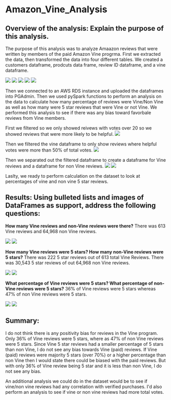 # Amazon_Vine_Analysis

## Overview of the analysis: Explain the purpose of this analysis.

The purpose of this analysis was to analyze Amaazon reviews that were written by members of the paid Amazon Vine progrma. First we extracted the data, then transformed the data into four different tables. We created a customers dataframe, prodcuts data frame, review ID dataframe, and a vine dataframe. 

![](create_dataframe.PNG)
![](customer_dataframe.PNG)
![](products_dataframe.PNG)
![](review_dataframe.PNG)
![](vine_dataframe.PNG)

Then we connected to an AWS RDS instance and uploaded the dataframes into PGAdmin. Then we used pySpark functions to perform an analysis on the data to calculate how many percentage of reviews were Vine/Non Vine as well as how many were 5 star reviews that were Vine or not Vine. We performed this analysis to see if there was any bias toward favorbale reviews from Vine members.

First we filtered so we only showed reivews with votes over 20 so we showed reviews that were more likely to be helpful. 
![](vine_votes.PNG)

Then we filtered the vine dataframe to only show reviews where helpful votes were more than 50% of total votes. 
![](vine_votes.PNG)

Then we separated out the filtered dataframe to create a dataframe for Vine reviews and a dataframe for non Vine reviews.
![](vine_yes.PNG)
![](vine_no.PNG)

Laslty, we ready to perform calculation on the dataset to look at percentages of vine and non vine 5 star reviews. 


## Results: Using bulleted lists and images of DataFrames as support, address the following questions:

**How many Vine reviews and non-Vine reviews were there?**
There was 613 Vine reviews and 64,968 non Vine reviews.

![](vine_total_reviews.PNG)
![](non_vine_reviews.PNG)


**How many Vine reviews were 5 stars? How many non-Vine reviews were 5 stars?**
There was 222 5 star reviews out of 613 total Vine Reviews. There was 30,543 5 star reviews of out 64,968 non Vine reviews.

![](vine_fivestar_reviews.PNG)
![](non_vine_5star_reviews.PNG)


**What percentage of Vine reviews were 5 stars? What percentage of non-Vine reviews were 5 stars?**
36% of Vine reviews were 5 stars whereas 47% of non Vine reviews were 5 stars.

![](resources/Theater_Outcomes_Vs_Launch.png)
![](resources/Theater_Outcomes_Vs_Launch.png)


## Summary: 

I do not think there is any positivity bias for reviews in the Vine program.  Only 36% of Vine reviews were 5 stars, where as 47% of non Vine reviews were 5 stars. Since Vine 5 star reviews had a smaller percentage of 5 stars than non Vine, I do not see any bias towards Vine (paid) reviews. If Vine (paid) reviews were majority 5 stars (over 70%) or a higher percentage than non Vine then I would state there could be biased with the paid reviews. But with only 36% of Vine review being 5 star and it is less than non Vine, I do not see any bias.  

An additional analysis we could do in the dataset would be to see if vine/non vine reviews had any correlation with verified purchases. I'd also perform an analysis to see if vine or non vine reviews had more total votes. 
